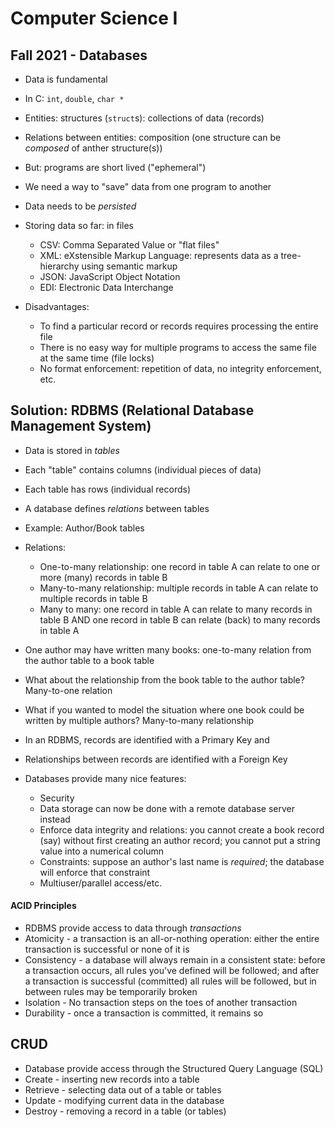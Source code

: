 # Computer Science I 
## Fall 2021 - Databases


* Data is fundamental
* In C: `int`, `double`, `char *`
* Entities: structures (`struct`s): collections of data (records)
* Relations between entities: composition (one structure can be *composed* of anther structure(s))
* But: programs are short lived ("ephemeral")
* We need a way to "save" data from one program to another
* Data needs to be *persisted*
* Storing data so far: in files
  * CSV: Comma Separated Value or "flat files"
  * XML: eXstensible Markup Language: represents data as a tree-hierarchy using semantic markup
  * JSON: JavaScript Object Notation
  * EDI: Electronic Data Interchange

* Disadvantages:
  * To find a particular record or records requires processing the entire file
  * There is no easy way for multiple programs to access the same file at the same time (file locks)
  * No format enforcement: repetition of data, no integrity enforcement, etc.

## Solution: RDBMS (Relational Database Management System)

* Data is stored in *tables*
* Each "table" contains columns (individual pieces of data)
* Each table has rows (individual records)
* A database defines *relations* between tables
* Example: Author/Book tables
* Relations:
  * One-to-many relationship: one record in table A can relate to one or more (many) records in table B
  * Many-to-many relationship: multiple records in table A can relate to multiple records in table B
  * Many to many: one record in table A can relate to many records in table B AND one record in table B can relate (back) to many records in table A
* One author may have written many books: one-to-many relation from the author table to a book table
* What about the relationship from the book table to the author table?  Many-to-one relation
* What if you wanted to model the situation where one book could be written by multiple authors?  Many-to-many relationship
* In an RDBMS, records are identified with a Primary Key and
* Relationships between records are identified with a Foreign Key

* Databases provide many nice features:
  * Security
  * Data storage can now be done with a remote database server instead
  * Enforce data integrity and relations: you cannot create a book record (say) without first creating an author record; you cannot put a string value into a numerical column
  * Constraints: suppose an author's last name is *required*; the database will enforce that constraint
  * Multiuser/parallel access/etc.


#### ACID Principles

* RDBMS provide access to data through *transactions*
* Atomicity - a transaction is an all-or-nothing operation: either the entire transaction is successful or none of it is
* Consistency - a database will always remain in a consistent state: before a transaction occurs, all rules you've defined will be followed; and after a transaction is successful (committed) all rules will be followed, but in between rules may be temporarily broken
* Isolation - No transaction steps on the toes of another transaction
* Durability - once a transaction is committed, it remains so

## CRUD

* Database provide access through the Structured Query Language (SQL)
* Create - inserting new records into a table
* Retrieve - selecting data out of a table or tables
* Update - modifying current data in the database
* Destroy - removing a record in a table (or tables)
